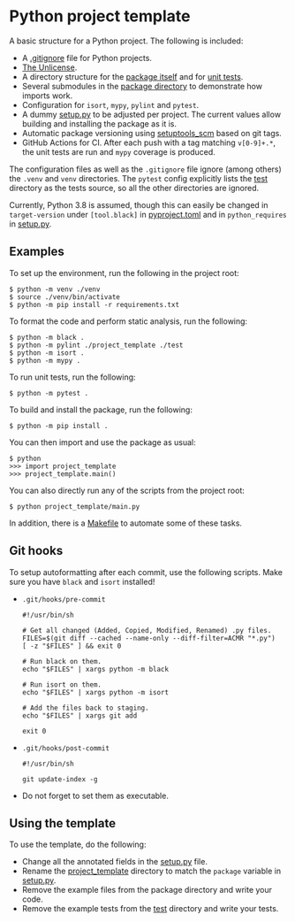 # Python project template

A basic structure for a Python project. The following is included:
* A [.gitignore](.gitignore) file for Python projects.
* [The Unlicense](https://unlicense.org/).
* A directory structure for the [package itself](project_template) and for [unit tests](test).
* Several submodules in the [package directory](project_template) to demonstrate how imports work.
* Configuration for `isort`, `mypy`, `pylint` and `pytest`.
* A dummy [setup.py](setup.py) to be adjusted per project. The current values allow building and installing the package as it is.
* Automatic package versioning using [setuptools_scm](https://github.com/pypa/setuptools_scm) based on git tags.
* GitHub Actions for CI. After each push with a tag matching `v[0-9]+.*`, the unit tests are run and `mypy` coverage is produced.

The configuration files as well as the `.gitignore` file ignore (among others) the `.venv` and `venv` directories. The `pytest` config explicitly lists the [test](test) directory as the tests source, so all the other directories are ignored.

Currently, Python 3.8 is assumed, though this can easily be changed in `target-version` under `[tool.black]` in [pyproject.toml](pyproject.toml) and in `python_requires` in [setup.py](setup.py).


## Examples

To set up the environment, run the following in the project root:
```
$ python -m venv ./venv
$ source ./venv/bin/activate
$ python -m pip install -r requirements.txt
```

To format the code and perform static analysis, run the following:
```
$ python -m black .
$ python -m pylint ./project_template ./test
$ python -m isort .
$ python -m mypy .
```

To run unit tests, run the following:
```
$ python -m pytest .
```

To build and install the package, run the following:
```
$ python -m pip install .
```
You can then import and use the package as usual:
```
$ python
>>> import project_template
>>> project_template.main()
```

You can also directly run any of the scripts from the project root:
```
$ python project_template/main.py
```

In addition, there is a [Makefile](Makefile) to automate some of these tasks.


## Git hooks

To setup autoformatting after each commit, use the following scripts. Make sure you have `black` and `isort` installed!
* `.git/hooks/pre-commit`
    ```
    #!/usr/bin/sh

    # Get all changed (Added, Copied, Modified, Renamed) .py files.
    FILES=$(git diff --cached --name-only --diff-filter=ACMR "*.py")
    [ -z "$FILES" ] && exit 0

    # Run black on them.
    echo "$FILES" | xargs python -m black

    # Run isort on them.
    echo "$FILES" | xargs python -m isort

    # Add the files back to staging.
    echo "$FILES" | xargs git add

    exit 0
    ```
* `.git/hooks/post-commit`
    ```
    #!/usr/bin/sh

    git update-index -g
    ```
* Do not forget to set them as executable.


## Using the template

To use the template, do the following:
* Change all the annotated fields in the [setup.py](setup.py) file.
* Rename the [project_template](project_template) directory to match the `package` variable in [setup.py](setup.py).
* Remove the example files from the package directory and write your code.
* Remove the example tests from the [test](test) directory and write your tests.
